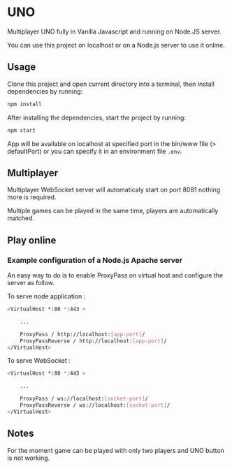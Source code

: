# UNO

Multiplayer UNO fully in Vanilla Javascript and running on Node.JS server.

You can use this project on localhost or on a Node.js server to use it online.

## Usage

Clone this project and open current directory into a terminal, then install dependencies by running:

```sh
npm install
```

After installing the dependencies, start the project by running:

```sh
npm start
```

App will be available on localhost at specified port in the bin/www file (> defaultPort) or you can specify it in an environment file `.env`.

## Multiplayer

Multiplayer WebSocket server will automaticaly start on port 8081 nothing more is required.

Multiple games can be played in the same time, players are automatically matched.

## Play online

### Example configuration of a Node.js Apache server

An easy way to do is to enable ProxyPass on virtual host and configure the server as follow.

To serve node application :

```sh
<VirtualHost *:80 *:443 >

	...

    ProxyPass / http://localhost:[app-port]/
    ProxyPassReverse / http://localhost:[app-port]/
</VirtualHost>
```

To serve WebSocket :

```sh
<VirtualHost *:80 *:443 >

	...

    ProxyPass / ws://localhost:[socket-port]/
    ProxyPassReverse / ws://localhost:[socket-port]/
</VirtualHost>
```

## Notes

For the moment game can be played with only two players and UNO button is not working.
